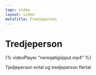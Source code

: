 ```yaml
---
tags: video
layout: video
metaTitle: Tredjeperson
---
```

# Tredjeperson

{% videoPlayer "nereqatigiipput.mp4" %}

Tjedjeperson ental og tredjeperson flertal